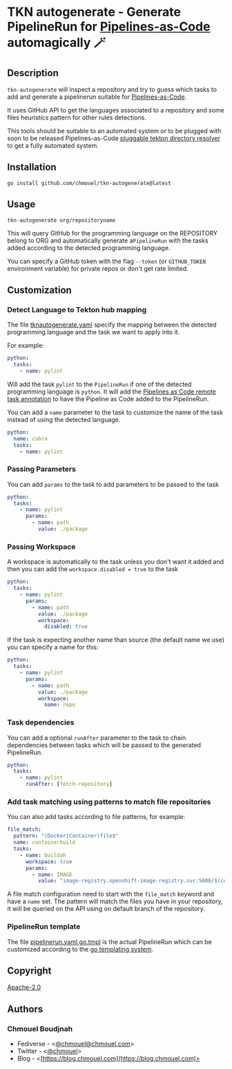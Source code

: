 # TKN autogenerate - Generate PipelineRun for [Pipelines-as-Code](https://pipelinesascode.com) automagically 🪄

## Description

`tkn-autogenerate` will inspect a repository and try to guess which tasks to
add and generate a pipelinerun suitable for
[Pipelines-as-Code](https://pipelinesascode.com).

It uses GitHub API to get the languages associated to a repository and some
files heuristics pattern for other rules detections.

This tools should be suitable to an automated system or to be plugged with soon
to be released Pipelines-as-Code [pluggable tekton directory resolver](https://docs.google.com/document/d/1_PfB-OyODXniQXdJ64E-XMiFge3ogPhE6T4cU8MZztA/edit)
to get a fully automated system.

## Installation

```shell
go install github.com/chmouel/tkn-autogenerate@latest
```

## Usage

```shell
tkn-autogenerate org/repositoryname
```

This will query GitHub for the programming language on the REPOSITORY belong to
ORG and automatically generate a`PipelineRun` with the tasks added according to
the detected programming language.

You can specify a GitHub token with the flag `--token` (or `GITHUB_TOKEN`
environment variable) for private repos or don't get rate limited.

## Customization

### Detect Language to Tekton hub mapping

The file [tknautogenerate.yaml](./tknautogenerate.yaml) specify the mapping
between the detected programming language and the task we want to apply into
it.

For example:

```yaml
python:
  tasks:
    - name: pylint
```

Will add the task `pylint` to the `PipelineRun` if one of the detected
programming language is `python`. It will add the [Pipelines as Code remote task
annotation](https://pipelinesascode.com/docs/guide/resolver/#tekton-hubhttpshubtektondev)
to have the Pipeline as Code added to the PipelineRun.

You can add a `name` parameter to the task to customize the name of the task
instead of using the detected language.

```yaml
python:
  name: cobra
  tasks:
    - name: pylint
```

### Passing Parameters

You can add `params` to the task to add parameters to be passed to the task

```yaml
python:
  tasks:
    - name: pylint
      params:
        - name: path
          value: ./package
```

### Passing Workspace

A workspace is automatically to the task unless you don't want it added and
then you can add the `workspace.disabled = true` to the task

```yaml
python:
  tasks:
    - name: pylint
      params:
        - name: path
          value: ./package
          workspace:
            disabled: true
```

If the task is expecting another name than source (the default name we use) you
can specify a name for this:

```yaml
python:
  tasks:
    - name: pylint
      params:
        - name: path
          value: ./package
          workspace:
            name: repo
```

### Task dependencies

You can add a optional `runAfter` parameter to the task to chain dependencies
between tasks which will be passed to the generated PipelineRun.

```yaml
python:
  tasks:
    - name: pylint
      runAfter: [fetch-repository]
```

### Add task matching using patterns to match file repositories

You can also add tasks according to file patterns, for example:

```yaml
file_match:
  pattern: "(Docker|Container)file$"
  name: containerbuild
  tasks:
    - name: buildah
      workspace: true
      params:
        - name: IMAGE
          value: "image-registry.openshift-image-registry.svc:5000/$(context.pipelineRun.namespace)/$(context.pipelineRun.name)"
```

A file match configuration need to start with the `file_match` keyword and have
a `name` set. The pattern will match the files you have in your repository, it
will be queried on the API using on default branch of the repository.

### PipelineRun template

The file [pipelinerun.yaml.go.tmpl](./pipelinerun.yaml.go.tmpl) is the actual
PipelineRun which can be customized according to the [go templating
system](https://pkg.go.dev/text/template).

## Copyright

[Apache-2.0](./LICENSE)

## Authors

### Chmouel Boudjnah

- Fediverse - <[@chmouel@chmouel.com](https://fosstodon.org/@chmouel)>
- Twitter - <[@chmouel](https://twitter.com/chmouel)>
- Blog - <[https://blog.chmouel.com](https://blog.chmouel.com)>
